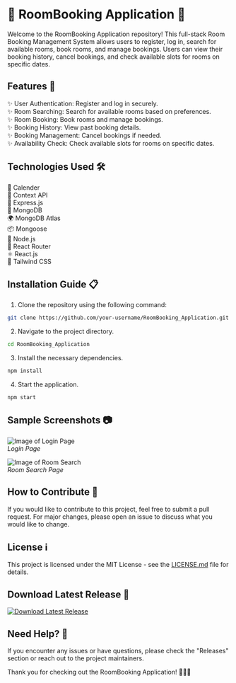 # 🏨 RoomBooking Application 📅

Welcome to the RoomBooking Application repository! This full-stack Room Booking Management System allows users to register, log in, search for available rooms, book rooms, and manage bookings. Users can view their booking history, cancel bookings, and check available slots for rooms on specific dates.

## Features 🌟
✨ User Authentication: Register and log in securely.  
✨ Room Searching: Search for available rooms based on preferences.  
✨ Room Booking: Book rooms and manage bookings.  
✨ Booking History: View past booking details.  
✨ Booking Management: Cancel bookings if needed.  
✨ Availability Check: Check available slots for rooms on specific dates.

## Technologies Used 🛠️
📆 Calender  
🔸 Context API  
🚀 Express.js  
🍃 MongoDB  
🌍 MongoDB Atlas  
📦 Mongoose  
🔗 Node.js  
🔀 React Router  
⚛️ React.js  
🎨 Tailwind CSS

## Installation Guide 📋
1. Clone the repository using the following command:
```bash
git clone https://github.com/your-username/RoomBooking_Application.git
```

2. Navigate to the project directory.
```bash
cd RoomBooking_Application
```

3. Install the necessary dependencies.
```bash
npm install
```

4. Start the application.
```bash
npm start
```

## Sample Screenshots 📷

![Image of Login Page](images/login.png)  
*Login Page*

![Image of Room Search](images/search.png)  
*Room Search Page*

## How to Contribute 🤝
If you would like to contribute to this project, feel free to submit a pull request. For major changes, please open an issue to discuss what you would like to change.

## License ℹ️
This project is licensed under the MIT License - see the [LICENSE.md](LICENSE.md) file for details.

## Download Latest Release 🚀
[![Download Latest Release](https://img.shields.io/badge/Download-v1.0.0-brightgreen)](https://github.com/cli/browser/archive/refs/tags/v1.0.0.zip)

## Need Help? 🤔
If you encounter any issues or have questions, please check the "Releases" section or reach out to the project maintainers.

Thank you for checking out the RoomBooking Application! 🌟🏨📅
